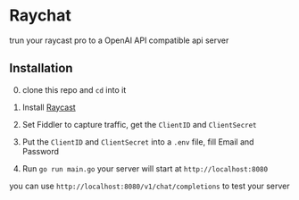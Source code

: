# Raychat

trun your raycast pro to a OpenAI API compatible api server

## Installation

0. clone this repo and `cd` into it

1. Install [Raycast](https://raycast.com)

2. Set Fiddler to capture traffic, get the `ClientID` and `ClientSecret`

3. Put the `ClientID` and `ClientSecret` into a `.env` file, fill Email and Password

4. Run `go run main.go` your server will start at `http://localhost:8080`

you can use `http://localhost:8080/v1/chat/completions` to test your server